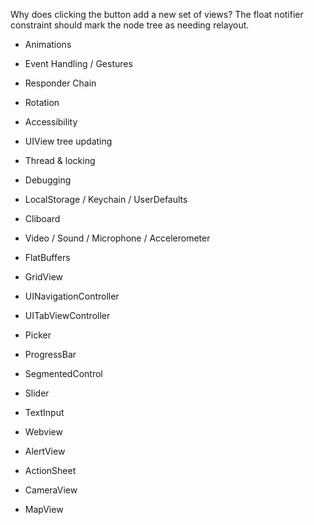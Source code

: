 Why does clicking the button add a new set of views?
The float notifier constraint should mark the node tree as needing relayout.

* Animations
* Event Handling / Gestures
* Responder Chain
* Rotation
* Accessibility
* UIView tree updating
* Thread & locking
* Debugging
* LocalStorage / Keychain / UserDefaults
* Cliboard
* Video / Sound / Microphone / Accelerometer
* FlatBuffers

* GridView
* UINavigationController
* UITabViewController
* Picker
* ProgressBar
* SegmentedControl
* Slider
* TextInput
* Webview
* AlertView
* ActionSheet
* CameraView
* MapView